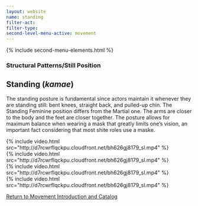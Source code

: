 ```yaml
---
layout: website
name: standing
filter-act:
filter-type:
second-level-menu-active: movement
---
```


{% include second-menu-elements.html %}

<main class="page-content">
  <div class="text-container">
    <h3>Structural Patterns/Still Position</h3>
    <h2>Standing (<em>kamae</em>)</h2>
    <p>The standing posture is fundamental since actors maintain it whenever they are standing still: bent knees, straight back, and pulled-up chin. The Standing Feminine position differs from the Martial one. The arms are closer to the body and the feet are closer together. The posture allows for maximum balance when wearing a mask that greatly limits one’s vision, an important fact considering that most shite roles use a maske.</p>
  </div>



<div class="tabs-container">
  <div class="tabs-container__links">
    <div class="wrapper">
      <div id="tabs"></div>
    </div>
  </div>
  <div class="tabs-container__content">
    <div class="wrapper">
      <section id="tab-1" title="Feminine (front)" class="tabbed-narrative">
        {% include video.html src="http://d7rcwrflqckpu.cloudfront.net/bh626gj8179_sl.mp4" %}
      </section>
      <section id="tab-2" title="Feminine (side)" class="tabbed-narrative">
        {% include video.html src="http://d7rcwrflqckpu.cloudfront.net/bh626gj8179_sl.mp4" %}
      </section>
      <section id="tab-3" title="Martial (front)" class="tabbed-narrative">
        {% include video.html src="http://d7rcwrflqckpu.cloudfront.net/bh626gj8179_sl.mp4" %}
      </section>
      <section id="tab-4" title="Martial (side)" class="tabbed-narrative">
        {% include video.html src="http://d7rcwrflqckpu.cloudfront.net/bh626gj8179_sl.mp4" %}
      </section>
    </div>
  </div>
</div>
<div class="text-container">
  <p><a href="/movement/" target="_blank">Return to Movement Introduction and Catalog</a></p>
</div>
</main>

